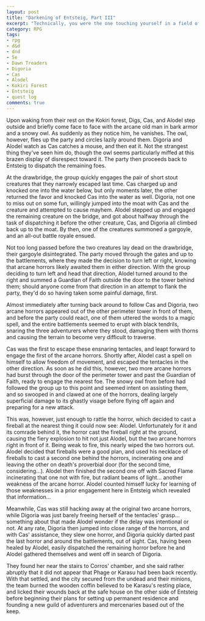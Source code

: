 ```yaml
---
layout: post
title: "Darkening of Entsteig, Part III"
excerpt: "Technically, you were the one touching yourself in a field of tentacles..."
category: RPG
tags:
- rpg
- d&d
- dnd
- 5e
- Dawn Treaders
- Digoria
- Cas
- Alodel
- Kokiri Forest
- Entsteig
- quest log
comments: true
---
```


Upon waking from their rest on the Kokiri forest, Digs, Cas, and Alodel step outside and briefly come face to face with the arcane old man in bark armor and a snowy owl. As suddenly as they notice him, he vanishes. The owl, however, flies up the party and circles lazily around them. Digoria and Alodel watch as Cas catches a mouse, and then eat it. Not the strangest thing they've seen him do, though the owl seems particularly miffed at this brazen display of disrespect toward it. The party then proceeds back to Entsteig to dispatch the remaining foes. 

At the drawbridge, the group quickly engages the pair of short stout creatures that they narrowly escaped last time. Cas charged up and knocked one into the water below, but only moments later, the other returned the favor and knocked Cas into the water as well. Digoria, not one to miss out on some fun, willingly jumped into the moat with Cas and the creature and attempted to cause mayhem. Alodel stepped up and engaged the remaining creature on the bridge, and got about halfway through the task of dispatching it before the other creature, Cas, and Digoria all climbed back up to the moat. By then, one of the creatures summoned a gargoyle, and an all-out battle royale ensued. 

Not too long passed before the two creatures lay dead on the drawbridge, their gargoyle disintegrated. The party moved through the gates and up to the battlements, where they made the decision to turn left or right, knowing that arcane horrors likely awaited them in either direction. With the group deciding to turn left and head that direction, Alodel turned around to the right and summed a Guardian of Faith outside the door to the tower behind them; should anyone come from that direction in an attempt to flank the party, they'd do so having taken some painful damage, first.

Almost immediately after turning back around to follow Cas and Digoria, two arcane horrors appeared out of the other perimeter tower in front of them, and before the party could react, one of them uttered the words to a magic spell, and the entire battlements seemed to erupt with black tendrils, snaring the three adventurers where they stood, damaging them with thorns and causing the terrain to become very difficult to traverse. 

Cas was the first to escape these ensnaring tentacles, and leapt forward to engage the first of the arcane horrors. Shortly after, Alodel cast a spell on himself to allow freedom of movement, and escaped the tentacles in the other direction. As soon as he did this, however, two more arcane horrors had burst through the door of the perimeter tower and past the Guardian of Faith, ready to engage the nearest foe. The snowy owl from before had followed the group up to this point and seemed intent on assisting them, and so swooped in and clawed at one of the horrors, dealing largely superficial damage to its ghastly visage before flying off again and preparing for a new attack.

This was, however, just enough to rattle the horror, which decided to cast a fireball at the nearest thing it could now see: Alodel. Unfortunately for it and its comrade behind it, the horror cast the fireball right at the ground, causing the fiery explosion to hit not just Alodel, but the two arcane horrors right in front of it. Being weak to fire, this nearly wiped the two horrors out. Alodel decided that fireballs were a good plan, and used his necklace of fireballs to cast a second one behind the horrors, incinerating one and leaving the other on death's proverbial door (for the second time, considering...). Alodel then finished the second one off with Sacred Flame incinerating that one not with fire, but radiant beams of light... another weakness of the arcane horror. Alodel counted himself lucky for learning of those weaknesses in a prior engagement here in Entsteig which revealed that information...

Meanwhile, Cas was still hacking away at the original two arcane horrors, while Digoria was just barely freeing herself of the tentacles' grasp... something about that made Alodel wonder if the delay was intentional or not. At any rate, Digoria then jumped into close range of the horrors, and with Cas' assistance, they slew one horror, and Digoria quickly darted past the last horror and around the battlements, out of sight. Cas, having been healed by Alodel, easily dispatched the remaining horror before he and Alodel gathered themselves and went off in search of Digoria.

They found her near the stairs to Corros' chamber, and she said rather abruptly that it did not appear that Phage or Karasu had been back recently. With that settled, and the city secured from the undead and their minions, the team burned the wooden coffin believed to be Karasu's resting place, and licked their wounds back at the safe house on the other side of Entsteig before beginning their plans for setting up permanent residence and founding a new guild of adventurers and mercenaries based out of the keep.